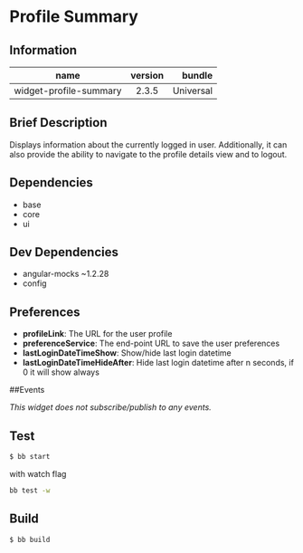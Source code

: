 # Profile Summary

## Information

| name                   | version           | bundle           |
| -----------------------|:-----------------:| ----------------:|
| widget-profile-summary | 2.3.5             | Universal        |

## Brief Description

Displays information about the currently logged in user. Additionally, it can also provide the ability to navigate to the profile details view and to logout.

## Dependencies

* base
* core
* ui

## Dev Dependencies

* angular-mocks ~1.2.28
* config

## Preferences

* **profileLink**: The URL for the user profile
* **preferenceService**: The end-point URL to save the user preferences
* **lastLoginDateTimeShow**: Show/hide last login datetime
* **lastLoginDateTimeHideAfter**: Hide last login datetime after n seconds, if 0 it will show always

##Events

_This widget does not subscribe/publish to any events._


## Test

```bash
$ bb start
```

with watch flag
```bash
bb test -w
```


## Build

```bash
$ bb build
```


[base-url]:http://stash.backbase.com:7990/projects/lpm/repos/foundation-base/browse/
[core-url]: http://stash.backbase.com:7990/projects/lpm/repos/foundation-core/browse/
[ui-url]: http://stash.backbase.com:7990/projects/lpm/repos/ui/browse/
[config-url]: https://stash.backbase.com/projects/LP/repos/config/browse
[api-url]:http://stash.backbase.com:7990/projects/LPM/repos/api/browse/
[angular-mocks-url]:https://github.com/angular/bower-angular-mocks/
[module-accounts-url]:https://stash.backbase.com/projects/LPM/repos/module-accounts/browse/
